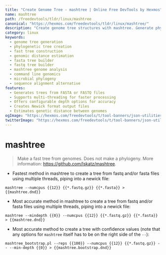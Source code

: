 ```yaml
---
title: "Create Genome Tree - mashtree | Online Free DevTools by Hexmos"
name: mashtree
path: /freedevtools/tldr/linux/mashtree
canonical: "https://hexmos.com/freedevtools/tldr/linux/mashtree/"
description: "Create genome tree structures with mashtree. Generate phylogenetic trees efficiently from genomic data. Free online tool, no registration required."
category: linux
keywords:
  - genome tree generation
  - phylogenetic tree creation
  - fast tree construction
  - genomic distance estimation
  - fasta tree builder
  - fastq tree builder
  - mashtree genome analysis
  - command line genomics
  - microbial phylogeny
  - sequence alignment alternative
features:
  - Generates trees from FASTA or FASTQ files
  - Supports multi-threading for faster processing
  - Offers configurable depth options for accuracy
  - Creates Newick format output files
  - Estimates genetic distance between genomes
ogImage: "https://hexmos.com/freedevtools/t/tool-banners/json-utilities-banner.png"
twitterImage: "https://hexmos.com/freedevtools/t/tool-banners/json-utilities-banner.png"
---
```


# mashtree

> Make a fast tree from genomes.
> Does not make a phylogeny.
> More information: <https://github.com/lskatz/mashtree>.

- Fastest method in mashtree to create a tree from fastq and/or fasta files using multiple threads, piping into a newick file:

`mashtree --numcpus {{12}} {{*.fastq.gz}} {{*.fasta}} > {{mashtree.dnd}}`

- Most accurate method in mashtree to create a tree from fastq and/or fasta files using multiple threads, piping into a newick file:

`mashtree --mindepth {{0}} --numcpus {{12}} {{*.fastq.gz}} {{*.fasta}} > {{mashtree.dnd}}`

- Most accurate method to create a tree with confidence values (note that any options for `mashtree` itself has to be on the right side of the `--`):

`mashtree_bootstrap.pl --reps {{100}} --numcpus {{12}} {{*.fastq.gz}} -- --min-depth {{0}} > {{mashtree.bootstrap.dnd}}`
